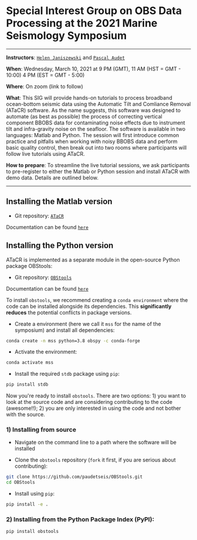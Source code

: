 # Special Interest Group on OBS Data Processing at the 2021 Marine Seismology Symposium

---

**Instructors**: [`Helen Janiszewski`](https://helenjaniszewski.squarespace.com) and [`Pascal Audet`](https://www.uogeophysics.com/authors/admin/)

**When**: Wednesday, March 10, 2021 at 9 PM (GMT), 11 AM (HST = GMT - 10:00) 4 PM (EST = GMT - 5:00)

**Where**: On zoom (link to follow)

**What**: This SIG will provide hands-on tutorials to process broadband ocean-bottom seismic data using the Automatic Tilt and Comliance Removal (ATaCR) software. As the name suggests, this software was designed to automate (as best as possible) the process of correcting vertical component BBOBS data for contaminating noise effects due to instrument tilt and infra-gravity noise on the seafloor. The software is available in two languages: Matlab and Python. The session will first introduce common practice and pitfalls when working with noisy BBOBS data and perform basic quality control, then break out into two rooms where participants will follow live tutorials using ATaCR. 

**How to prepare**: To streamline the live tutorial sessions, we ask participants to pre-register to either the Matlab or Python session and install ATaCR with demo data. Details are outlined below.

---

## Installing the Matlab version

- Git repository: [`ATaCR`](https://github.com/helenjanisz/ATaCR)

Documentation can be found [`here`](https://github.com/helenjanisz/ATaCR/blob/master/ATaCR_Manual.pdf)

## Installing the Python version

ATaCR is implemented as a separate module in the open-source Python package OBStools:

- Git repository: [`OBStools`](https://github.com/nfsi-canada/OBStools)

Documentation can be found [`here`](https://nfsi-canada.github.io/OBStools/)

To install `obstools`, we recommend creating a `conda environment` where the code can be installed alongside its dependencies. This **significantly reduces** the potential conflicts in package versions. 

- Create a environment (here we call it `mss` for the name of the symposium) and install all dependencies:

```bash
conda create -n mss python=3.8 obspy -c conda-forge
```

- Activate the environment:

```bash
conda activate mss
```

- Install the required `stdb` package using `pip`:

```bash
pip install stdb
```

Now you're ready to install `obstools`. There are two options: 1) you want to look at the source code and are considering contributing to the code (awesome!!); 2) you are only interested in using the code and not bother with the source.

### 1) Installing from source

- Navigate on the command line to a path where the software will be installed

- Clone the `obstools` repository (`fork` it first, if you are serious about contributing):

```bash
git clone https://github.com/paudetseis/OBStools.git
cd OBStools
```

- Install using `pip`:

```bash
pip install -e .
```

### 2) Installing from the Python Package Index (PyPI):

```bash
pip install obstools
```

